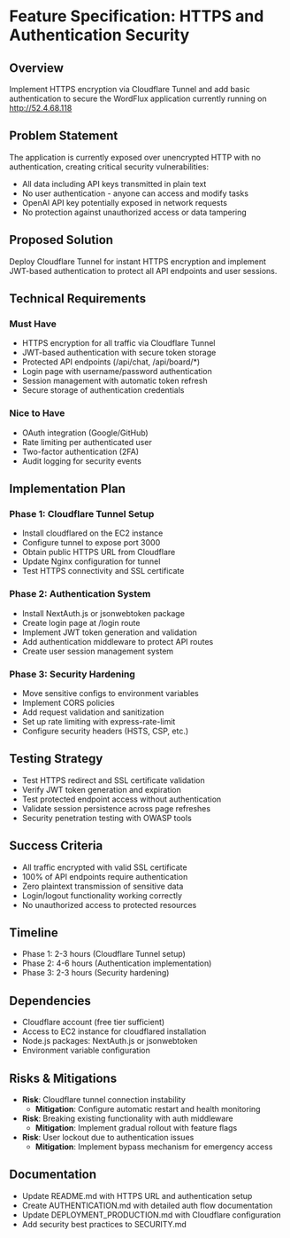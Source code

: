 # Feature Specification: HTTPS and Authentication Security

## Overview
Implement HTTPS encryption via Cloudflare Tunnel and add basic authentication to secure the WordFlux application currently running on http://52.4.68.118

## Problem Statement
The application is currently exposed over unencrypted HTTP with no authentication, creating critical security vulnerabilities:
- All data including API keys transmitted in plain text
- No user authentication - anyone can access and modify tasks
- OpenAI API key potentially exposed in network requests
- No protection against unauthorized access or data tampering

## Proposed Solution
Deploy Cloudflare Tunnel for instant HTTPS encryption and implement JWT-based authentication to protect all API endpoints and user sessions.

## Technical Requirements
### Must Have
- HTTPS encryption for all traffic via Cloudflare Tunnel
- JWT-based authentication with secure token storage
- Protected API endpoints (/api/chat, /api/board/*)
- Login page with username/password authentication
- Session management with automatic token refresh
- Secure storage of authentication credentials

### Nice to Have
- OAuth integration (Google/GitHub)
- Rate limiting per authenticated user
- Two-factor authentication (2FA)
- Audit logging for security events

## Implementation Plan
### Phase 1: Cloudflare Tunnel Setup
- Install cloudflared on the EC2 instance
- Configure tunnel to expose port 3000
- Obtain public HTTPS URL from Cloudflare
- Update Nginx configuration for tunnel
- Test HTTPS connectivity and SSL certificate

### Phase 2: Authentication System
- Install NextAuth.js or jsonwebtoken package
- Create login page at /login route
- Implement JWT token generation and validation
- Add authentication middleware to protect API routes
- Create user session management system

### Phase 3: Security Hardening
- Move sensitive configs to environment variables
- Implement CORS policies
- Add request validation and sanitization
- Set up rate limiting with express-rate-limit
- Configure security headers (HSTS, CSP, etc.)

## Testing Strategy
- Test HTTPS redirect and SSL certificate validation
- Verify JWT token generation and expiration
- Test protected endpoint access without authentication
- Validate session persistence across page refreshes
- Security penetration testing with OWASP tools

## Success Criteria
- All traffic encrypted with valid SSL certificate
- 100% of API endpoints require authentication
- Zero plaintext transmission of sensitive data
- Login/logout functionality working correctly
- No unauthorized access to protected resources

## Timeline
- Phase 1: 2-3 hours (Cloudflare Tunnel setup)
- Phase 2: 4-6 hours (Authentication implementation)
- Phase 3: 2-3 hours (Security hardening)

## Dependencies
- Cloudflare account (free tier sufficient)
- Access to EC2 instance for cloudflared installation
- Node.js packages: NextAuth.js or jsonwebtoken
- Environment variable configuration

## Risks & Mitigations
- **Risk**: Cloudflare tunnel connection instability
  - **Mitigation**: Configure automatic restart and health monitoring
- **Risk**: Breaking existing functionality with auth middleware
  - **Mitigation**: Implement gradual rollout with feature flags
- **Risk**: User lockout due to authentication issues
  - **Mitigation**: Implement bypass mechanism for emergency access

## Documentation
- Update README.md with HTTPS URL and authentication setup
- Create AUTHENTICATION.md with detailed auth flow documentation
- Update DEPLOYMENT_PRODUCTION.md with Cloudflare configuration
- Add security best practices to SECURITY.md